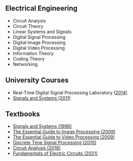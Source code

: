 ## Electrical Engineering
- Circuit Analysis
- Circuit Theory
- Linear Systems and Signals
- Digital Signal Processing
- Digital Image Processing
- Digital Video Processing
- Information Theory
- Coding Theory
- Networking

## University Courses
- Real-Time Digital Signal Processing Laboratory [(2014)](https://users.ece.utexas.edu/~bevans/courses/realtime/)
- [Signals and Systems (2011)](https://ocw.mit.edu/courses/res-6-007-signals-and-systems-spring-2011/)

## Textbooks
- [Signals and Systems (1996)](https://drive.google.com/file/d/1rKl5JsvKc43duJzPp7EGApm-WRXXGEvn/view?usp=drive_link)
- [The Essential Guide to Image Processing (2009)](https://drive.google.com/file/d/1Vy0IilKGxeh-Ic74FjORpw3FBjKmBGTp/view?usp=drive_link)
- [The Essential Guide to Video Processing (2009)](https://drive.google.com/file/d/1F_LM10MLwMQWmH6q3Vf-6zpayAH5j6gp/view?usp=drive_link)
- [Discrete Time Signal Processing (2010)](https://drive.google.com/file/d/1L33H_tRiAmv3uSNalnbpZfo2gg9YnRQ2/view?usp=drive_link)
- [Circuit Analysis (2018)](https://drive.google.com/file/d/1VO8l23l-XXlbgFWuBEtpwH4wGgdb3zun/view?usp=drive_link)
- [Fundamentals of Electric Circuits (2021)](https://drive.google.com/file/d/1D4dEtYzVQtGTVmbYpEbg4wukVTFiVV8W/view?usp=drive_link)